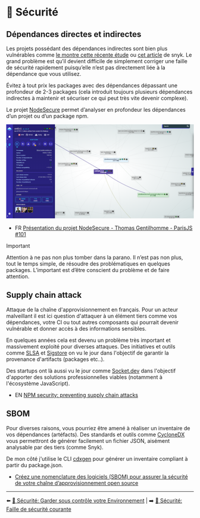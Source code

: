 # 🔐 Sécurité

## Dépendances directes et indirectes

Les projets possédant des dépendances indirectes sont bien plus vulnérables comme [le montre cette récente étude](https://arxiv.org/pdf/1902.09217.pdf) ou [cet article](https://snyk.io/blog/78-of-vulnerabilities-are-found-in-indirect-dependencies-making-remediation-complex/) de snyk. Le grand problème est qu’il devient difficile de simplement corriger une faille de sécurité rapidement puisqu’elle n’est pas directement liée à la dépendance que vous utilisez.

Évitez à tout prix les packages avec des dépendances dépassant une profondeur de 2-3 packages (cela introduit toujours plusieurs dépendances indirectes à maintenir et sécuriser ce qui peut très vite devenir complexe).

Le projet [NodeSecure](https://github.com/NodeSecure/cli) permet d’analyser en profondeur les dépendances d’un projet ou d’un package npm.

<img src="../../../assets/securite/nsecure.png" alt="NodeSecure" width="750">

- FR [Présentation du projet NodeSecure - Thomas Gentilhomme - ParisJS #101](https://www.youtube.com/watch?v=hmrKI1jZLGc)

> [!IMPORTANT]
> Attention à ne pas non plus tomber dans la parano. Il n’est pas non plus, tout le temps simple, de résoudre des problématiques en quelques packages. L’important est d’être conscient du problème et de faire attention.

## Supply chain attack

Attaque de la chaîne d'approvisionnement en français. Pour un acteur malveillant il est ici question d'attaquer à un élément tiers comme vos dépendances, votre CI ou tout autres composants qui pourrait devenir vulnérable et donner accès à des informations sensibles.

En quelques années cela est devenu un problème très important et massivement exploité pour diverses attaques. Des initiatives et outils comme [SLSA](https://slsa.dev/) et [Sigstore](https://www.sigstore.dev/) on vu le jour dans l'objectif de garantir la provenance d'artifacts (packages etc..).

Des startups ont là aussi vu le jour comme [Socket.dev](https://socket.dev/) dans l'objectif d'apporter des solutions professionnelles viables (notamment à l'écosystème JavaScript).

- EN [NPM security: preventing supply chain attacks](https://snyk.io/blog/npm-security-preventing-supply-chain-attacks/)

## SBOM

Pour diverses raisons, vous pourriez être amené à réaliser un inventaire de vos dépendances (artéfacts). Des standards et outils comme [CycloneDX](https://cyclonedx.org/) vous permettront de générer facilement un fichier JSON, aisément analysable par des tiers (comme Snyk).

De mon côté j'utilise le CLI [cdxgen](https://github.com/CycloneDX/cdxgen) pour générer un inventaire compliant à partir du package.json.

- [Créez une nomenclature des logiciels (SBOM) pour assurer la sécurité de votre chaîne d’approvisionnement open source](https://snyk.io/fr/blog/building-sbom-open-source-supply-chain-security/)

---

⬅️ [🔐 Sécurité: Garder sous contrôle votre Environnement](./3-garder-sous-controle-environnement.md) |
➡️ [🔐 Sécurité: Faille de sécurité courante](./5-faille-securite-courante.md)
